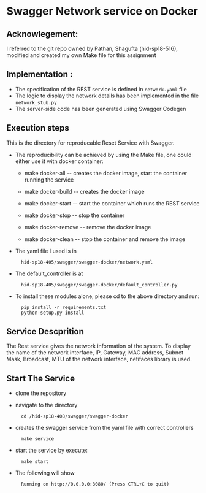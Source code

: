 # Swagger Network service on Docker


## Acknowlegement: 
I referred to the git repo owned by Pathan, Shagufta (hid-sp18-516), modified
and created my own Make file for this assignment
 

## Implementation :
* The specification of the REST service is defined in `network.yaml` file
* The logic to display the network details has been implemented in the file `network_stub.py`
* The server-side code has been generated using Swagger Codegen


## Execution steps
This is the directory for reproducable Reset Service with Swagger. 

* The reproducibility can be achieved by using the Make file, one could either use it with docker container:

	- make docker-all -- creates the docker image, start the container running the service

	- make docker-build -- creates the docker image 

	- make docker-start -- start the container which runs the REST service

	- make docker-stop -- stop the container 

	- make docker-remove -- remove the docker image

	- make docker-clean -- stop the container and remove the image


* The yaml file I used is in 

        hid-sp18-405/swagger/swagger-docker/network.yaml
    
* The default_controller is at 

        hid-sp18-405/swagger/swagger-docker/default_controller.py
    
* To install these modules alone, please cd to the above directory and run:
		
		pip install -r requirements.txt
 		python setup.py install
  
## Service Descprition

The Rest service gives the network information of the system.
To display the name of the network interface, IP, Gateway, MAC address, Subnet Mask, 
Broadcast, MTU of the network interface, netifaces library is used.

## Start The Service

* clone the repository
* navigate to the directory 

        cd /hid-sp18-408/swagger/swagger-docker
        
* creates the swagger service from the yaml file with correct controllers
        
        make service
        
* start the service by execute:

        make start

* The following will show

        Running on http://0.0.0.0:8080/ (Press CTRL+C to quit)
